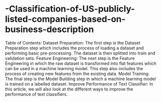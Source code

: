 # -Classification-of-US-publicly-listed-companies-based-on-business-description
Table of Contents: Dataset Preparation: The first step is the Dataset Preparation step which includes the process of loading a dataset and performing basic pre-processing. The dataset is then splitted into train and validation sets. 
Feature Engineering: The next step is the Feature Engineering in which the raw dataset is transformed into flat features which can be used in a machine learning model. This step also includes the process of creating new features from the existing data.
Model Training: The final step is the Model Building step in which a machine learning model is trained on a labelled dataset. 
Improve Performance of Text Classifier: In this article, we will also look at the different ways to improve the performance of text classifiers.
